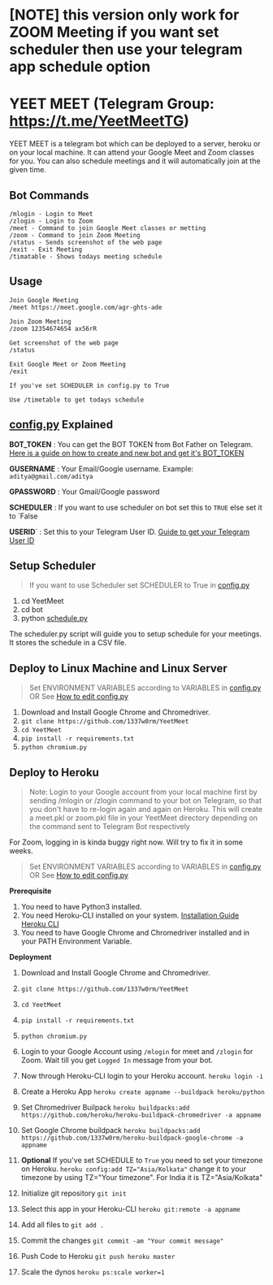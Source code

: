 # [NOTE] this version only work for ZOOM Meeting if you want set scheduler then use your telegram app schedule option



# YEET MEET (Telegram Group: https://t.me/YeetMeetTG)

YEET MEET is a telegram bot which can be deployed to a server, heroku or on your local machine. It can attend your Google Meet and Zoom classes for you. You can also schedule meetings and it will automatically join at the given time.

## Bot Commands

    /mlogin - Login to Meet
    /zlogin - Login to Zoom
    /meet - Command to join Google Meet classes or metting
    /zoom - Command to join Zoom Meeting
    /status - Sends screenshot of the web page
    /exit - Exit Meeting
    /timatable - Shows todays meeting schedule
    
## Usage
	
	Join Google Meeting
    /meet https://meet.google.com/agr-ghts-ade
    
    Join Zoom Meeting
    /zoom 12354674654 ax56rR
	
    Get screenshot of the web page
    /status

    Exit Google Meet or Zoom Meeting
    /exit

	If you've set SCHEDULER in config.py to True

	Use /timetable to get todays schedule



## [config.py](https://github.com/1337w0rm/YeetMeet/blob/schedule/config.py) Explained

**BOT_TOKEN** : You can get the BOT TOKEN from Bot Father on Telegram. [Here is a guide on how to create and new bot and get it's BOT_TOKEN](https://www.siteguarding.com/en/how-to-get-telegram-bot-api-token)

**GUSERNAME**  : Your Email/Google username. 
				Example: `aditya@gmail.com/aditya`

**GPASSWORD** : Your Gmail/Google password

**SCHEDULER** :  If you want to use scheduler on bot set this to `TRUE` else set it to `False

**USERID**` : Set this to your Telegram User ID. [Guide to get your Telegram User ID](https://www.wikihow.com/Know-Chat-ID-on-Telegram-on-Android#Finding-Your-Personal-Chat-ID) 

## Setup Scheduler
> If you want to use Scheduler set SCHEDULER to True in [config.py](https://github.com/1337w0rm/YeetMeet/blob/schedule/config.py)

1. cd YeetMeet
2. cd bot
3. python [schedule.py](https://github.com/1337w0rm/YeetMeet/blob/schedule/bot/schedule.py)

The scheduler.py script will guide you to setup schedule for your meetings. It stores the schedule in a CSV file. 


## Deploy to Linux Machine and Linux Server

> Set ENVIRONMENT VARIABLES according to VARIABLES in [config.py](https://github.com/1337w0rm/YeetMeet/blob/master/config.py)
 OR
See [How to edit config.py](https://github.com/1337w0rm/YeetMeet/issues/3#issuecomment-694277739)
	
 1. Download and Install Google Chrome and Chromedriver.
 2. `git clone https://github.com/1337w0rm/YeetMeet`
 3. `cd YeetMeet`
 4. `pip install -r requirements.txt`
 5. `python chromium.py` 

## Deploy to Heroku

> Note: Login to your Google account from your local machine first by sending /mlogin or /zlogin command to your bot on Telegram, so that you don't have to re-login again and again on Heroku. This will create a meet.pkl or zoom.pkl file in your YeetMeet directory depending on the command sent to Telegram Bot respectively 

For Zoom, logging in is kinda buggy right now. Will try to fix it in some weeks.

> Set ENVIRONMENT VARIABLES according to VARIABLES in [config.py](https://github.com/1337w0rm/YeetMeet/blob/master/config.py)
 OR
See [How to edit config.py](https://github.com/1337w0rm/YeetMeet/issues/3#issuecomment-694277739)

**Prerequisite**
 
 1. You need to have Python3 installed.
 2. You need Heroku-CLI installed on your system. [Installation Guide Heroku CLI](https://devcenter.heroku.com/articles/heroku-cli)
 3. You need to have Google Chrome and Chromedriver installed and in your PATH Environment Variable.
 
**Deployment**
1. Download and Install Google Chrome and Chromedriver.
 2. `git clone https://github.com/1337w0rm/YeetMeet`
 3. `cd YeetMeet`
 4. `pip install -r requirements.txt`
 5. `python chromium.py`
 6. Login to your Google Account using `/mlogin`  for meet and `/zlogin` for Zoom. Wait till you get `Logged In` message from your bot.
 7. Now through Heroku-CLI login to your Heroku account. 
 `heroku login -i`
 8. Create a Heroku App `heroku create appname --buildpack heroku/python`
 9. Set Chromedriver Builpack `heroku buildpacks:add https://github.com/heroku/heroku-buildpack-chromedriver -a appname`
 10. Set Google Chrome buildpack `heroku buildpacks:add https://github.com/1337w0rm/heroku-buildpack-google-chrome -a appname`
 11. **Optional** If you've set SCHEDULE to `True` you need to set your timezone on Heroku. `heroku config:add TZ="Asia/Kolkata"` change it to your timezone by using TZ="Your timezone". For India it is TZ="Asia/Kolkata"
 
 13. Initialize git repository  `git init`
 14. Select this app in your Heroku-CLI `heroku git:remote -a appname`
 15. Add all files to `git add .`
 16. Commit the changes `git commit -am "Your commit message"`
 17. Push Code to Heroku `git push heroku master`
 18. Scale the dynos `heroku ps:scale worker=1`

